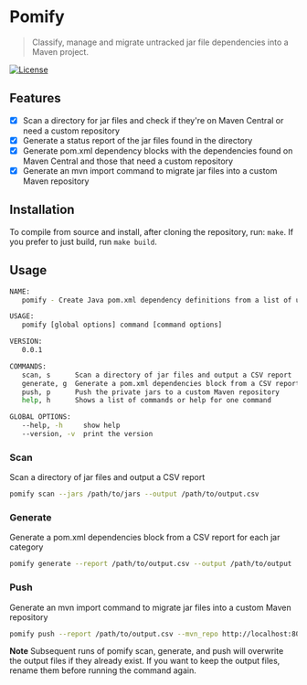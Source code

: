 # Pomify

> Classify, manage and migrate untracked jar file dependencies into a Maven project.

[![License](https://img.shields.io/badge/License-Apache_2.0-blue.svg)](https://opensource.org/licenses/Apache-2.0)

## Features

- [x] Scan a directory for jar files and check if they're on Maven Central or need a custom repository
- [x] Generate a status report of the jar files found in the directory
- [x] Generate pom.xml dependency blocks with the dependencies found on Maven Central and those that need a custom repository
- [x] Generate an mvn import command to migrate jar files into a custom Maven repository

## Installation

To compile from source and install, after cloning the repository, run: `make`. If you prefer to just build, run `make build`.

## Usage

```bash
NAME:
   pomify - Create Java pom.xml dependency definitions from a list of unknown jar files

USAGE:
   pomify [global options] command [command options]

VERSION:
   0.0.1

COMMANDS:
   scan, s      Scan a directory of jar files and output a CSV report
   generate, g  Generate a pom.xml dependencies block from a CSV report for each jar category
   push, p      Push the private jars to a custom Maven repository
   help, h      Shows a list of commands or help for one command

GLOBAL OPTIONS:
   --help, -h     show help
   --version, -v  print the version
```

### Scan
Scan a directory of jar files and output a CSV report

```bash
pomify scan --jars /path/to/jars --output /path/to/output.csv
```

### Generate

Generate a pom.xml dependencies block from a CSV report for each jar category

```bash
pomify generate --report /path/to/output.csv --output /path/to/output
```

### Push

Generate an mvn import command to migrate jar files into a custom Maven repository

```bash
pomify push --report /path/to/output.csv --mvn_repo http://localhost:8081/repository/maven-releases
```

**Note** Subsequent runs of pomify scan, generate, and push will overwrite the output files if they already exist. If you want to keep the output files, rename them before running the command again.
